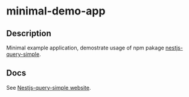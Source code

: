 # minimal-demo-app

## Description
Minimal example application, demostrate usage of npm pakage [nestjs-query-simple](https://www.npmjs.com/package/nestjs-query-simple).

## Docs
See [Nestjs-query-simple website](https://nestjs-query-simple-website.vercel.app/).